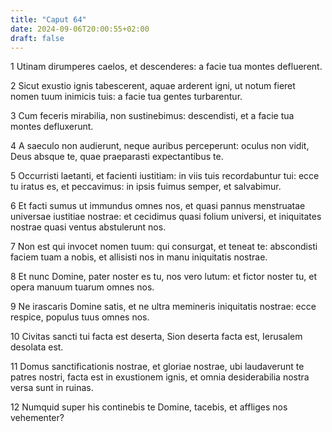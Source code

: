 ```yaml
---
title: "Caput 64"
date: 2024-09-06T20:00:55+02:00
draft: false
---
```



1 Utinam dirumperes caelos, et descenderes: a facie tua montes defluerent.

2 Sicut exustio ignis tabescerent, aquae arderent igni, ut notum fieret nomen tuum inimicis tuis: a facie tua gentes turbarentur.

3 Cum feceris mirabilia, non sustinebimus: descendisti, et a facie tua montes defluxerunt.

4 A saeculo non audierunt, neque auribus perceperunt: oculus non vidit, Deus absque te, quae praeparasti expectantibus te.

5 Occurristi laetanti, et facienti iustitiam: in viis tuis recordabuntur tui: ecce tu iratus es, et peccavimus: in ipsis fuimus semper, et salvabimur.

6 Et facti sumus ut immundus omnes nos, et quasi pannus menstruatae universae iustitiae nostrae: et cecidimus quasi folium universi, et iniquitates nostrae quasi ventus abstulerunt nos.

7 Non est qui invocet nomen tuum: qui consurgat, et teneat te: abscondisti faciem tuam a nobis, et allisisti nos in manu iniquitatis nostrae.

8 Et nunc Domine, pater noster es tu, nos vero lutum: et fictor noster tu, et opera manuum tuarum omnes nos.

9 Ne irascaris Domine satis, et ne ultra memineris iniquitatis nostrae: ecce respice, populus tuus omnes nos.

10 Civitas sancti tui facta est deserta, Sion deserta facta est, Ierusalem desolata est.

11 Domus sanctificationis nostrae, et gloriae nostrae, ubi laudaverunt te patres nostri, facta est in exustionem ignis, et omnia desiderabilia nostra versa sunt in ruinas.

12 Numquid super his continebis te Domine, tacebis, et affliges nos vehementer?

